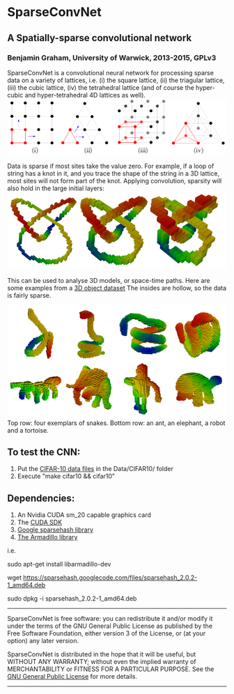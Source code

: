 # SparseConvNet
## A Spatially-sparse convolutional network
### Benjamin Graham, University of Warwick, 2013-2015, GPLv3

SparseConvNet is a convolutional neural network for processing sparse data on a variety of lattices, i.e.
(i) the square lattice,
(ii) the triagular lattice,
(iii) the cubic lattice,
(iv) the tetrahedral lattice
(and of course the hyper-cubic and hyper-tetrahedral 4D lattices as well).
![lattice](/figures/lattices.png)

Data is sparse if most sites take the value zero. For example, if a loop of string has a knot in it, and you trace the shape of the string in a 3D lattice, most sites will not form part of the knot. Applying convolution, sparsity will also hold in the large initial layers:
![lattice](/figures/trefoil.png)

This can be used to analyse 3D models, or space-time paths.
Here are some examples from a [3D object dataset](http://www.itl.nist.gov/iad/vug/sharp/contest/2014/Generic3D/index.html) The insides are hollow, so the data is fairly sparse.

![lattice](/figures/shrec.png)
Top row: four exemplars of snakes. Bottom row: an ant, an elephant, a robot and a tortoise.


## To test the CNN:
1. Put the [CIFAR-10 data files](http://www.cs.toronto.edu/~kriz/cifar-10-binary.tar.gz) in the Data/CIFAR10/ folder
2. Execute "make cifar10 && cifar10"

## Dependencies:
1. An Nvidia CUDA sm_20 capable graphics card
2. The [CUDA SDK](https://developer.nvidia.com/cuda-downloads)
3. [Google sparsehash library](https://code.google.com/p/sparsehash/downloads/list)
4. [The Armadillo library](http://arma.sourceforge.net/)

i.e.

sudo apt-get install libarmadillo-dev

wget https://sparsehash.googlecode.com/files/sparsehash_2.0.2-1_amd64.deb

sudo dpkg -i sparsehash_2.0.2-1_amd64.deb

**************************************************************************
SparseConvNet is free software: you can redistribute it and/or modify
it under the terms of the GNU General Public License as published by
the Free Software Foundation, either version 3 of the License, or
(at your option) any later version.

SparseConvNet is distributed in the hope that it will be useful,
but WITHOUT ANY WARRANTY; without even the implied warranty of
MERCHANTABILITY or FITNESS FOR A PARTICULAR PURPOSE.  See the
[GNU General Public License](http://www.gnu.org/licenses/) for more details.
**************************************************************************
